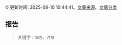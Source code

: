 :alarm_clock: 更新时间: 2025-08-10 10:44:41。[文章来源](/README.md)、[文章分类](/TAGS.md)

## 报告


> 关键字：`报告`、`月报`



